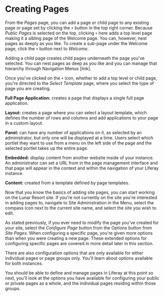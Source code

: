 # Creating Pages [](id=creating-pages)

From the *Pages* page, you can add a page or child page to any existing page or page set by clicking the `+` button in the top right corner. Because *Public Pages* is selected on the top, clicking `+` here adds a top level page making it a sibling page of the Welcome page. You can, however, nest pages as deeply as you like. To create a sub-page under the Welcome page, click the `+` button next to *Welcome*.

Adding a child page creates child pages underneath the page you've selected. You can nest pages as deep as you like and you can manage that hierarchy through Navigation Menus [link]. 

Once you've clicked on the `+` icon, whether to add a top level or child page, you're directed to the *Select Template* page, where you select the type of page you are creating.

**Full Page Application:** creates a page that displays a single
full page application.

**Layout:** creates a page where you can select a layout template, which 
defines the number of rows and columns and add applications to your page in a 
custom layout.

**Panel:** can have any number of applications on it, as selected by an
administrator, but only one will be displayed at a time. Users select which
portlet they want to use from a menu on the left side of the page and the
selected portlet takes up the entire page. 

**Embedded:** display content from another website inside of your instance.
An administrator can set a URL from in the page management interface and that
page will appear in the context and within the navigation of your Liferay
instance.

**Content:** created from a template defined by page templates.

Now that you know the basics of adding site pages, you can start working on the
Lunar Resort site. If you're not currently on the site you're interested in
adding pages to, navigate to Site Administration in the Menu, select the compass
icon next to the current site name, and select the site you wish to edit.

As stated previously, if you ever need to modify the page you've created for
your site, select the *Configure Page* button from the Options button from *Site Pages*. When configuring a specific page, you're given more
options than when you were creating a new page. These extended options for
configuring specific pages are covered in more detail later in this section.

There are also configuration options that are only available for either
individual pages or page groups only. You'll learn about options available for
both instances.

You should be able to define and manage pages in Liferay at this point so next,
you'll look at the options you have available for configuring your public or
private pages as a whole, and the individual pages residing within those groups.
